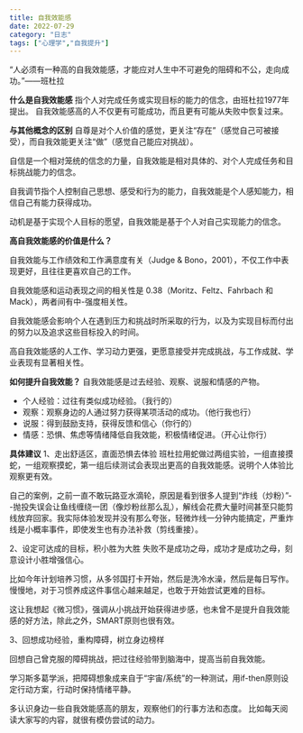 ```yaml
---
title: 自我效能感
date: 2022-07-29
category: "日志"
tags: ["心理学","自我提升"]
---
```

“人必须有一种高的自我效能感，才能应对人生中不可避免的阻碍和不公，走向成功。”——班杜拉

**什么是自我效能感**
指个人对完成任务或实现目标的能力的信念，由班杜拉1977年提出。
自我效能感高的人不仅更有可能成功，而且更有可能从失败中恢复过来。

**与其他概念的区别**
自尊是对个人价值的感觉，更关注“存在”（感觉自己可被接受），而自我效能更关注“做”（感觉自己能应对挑战）。

自信是一个相对笼统的信念的力量，自我效能是相对具体的、对个人完成任务和目标挑战能力的信念。

自我调节指个人控制自己思想、感受和行为的能力，自我效能是个人感知能力，相信自己有能力获得成功。

动机是基于实现个人目标的愿望，自我效能是基于个人对自己实现能力的信念。

**高自我效能感的价值是什么？**

自我效能与工作绩效和工作满意度有关（Judge & Bono，2001），不仅工作中表现更好，且往往更喜欢自己的工作。

自我效能感和运动表现之间的相关性是 0.38（Moritz、Feltz、Fahrbach 和 Mack），两者间有中-强度相关性。

自我效能感会影响个人在遇到压力和挑战时所采取的行为，以及为实现目标而付出的努力以及追求这些目标投入的时间。

高自我效能感的人工作、学习动力更强，更愿意接受并完成挑战，与工作成就、学业表现有显著相关性。

**如何提升自我效能？**
自我效能感是过去经验、观察、说服和情感的产物。
- 个人经验：过往有类似成功经验。（我行的）
- 观察：观察身边的人通过努力获得某项活动的成功。（他行我也行）
- 说服：得到鼓励支持，获得反馈和信心（你行的）
- 情感：恐惧、焦虑等情绪降低自我效能，积极情绪促进。（开心让你行）

**具体建议**
1、走出舒适区，直面恐惧去体验
班杜拉用蛇做过两组实验，一组直接摸蛇，一组观察摸蛇，第一组后续测试会表现出更高的自我效能感。说明个人体验比观察更有效。

自己的案例，之前一直不敢玩路亚水滴轮，原因是看到很多人提到“炸线（炒粉）”--抛投失误会让鱼线缠绕一团（像炒粉丝那么乱），解线会花费大量时间甚至只能剪线放弃回家。我实际体验发现并没有那么夸张，轻微炸线一分钟内能搞定，严重炸线是小概率事件，即使发生也有办法补救（剪线重接）。

2、设定可达成的目标，积小胜为大胜
失败不是成功之母，成功才是成功之母，刻意设计小胜增强信心。

比如今年计划培养习惯，从多邻国打卡开始，然后是洗冷水澡，然后是每日写作。
慢慢地，对于习惯养成这件事信心越来越足，也敢于开始尝试更难的目标。

这让我想起《微习惯》，强调从小挑战开始获得进步感，也未曾不是提升自我效能感的好方法，除此之外，SMART原则也很有效。

3、回想成功经验，重构障碍，树立身边榜样

回想自己曾克服的障碍挑战，把过往经验带到脑海中，提高当前自我效能。

学习斯多葛学派，把障碍想象成来自于“宇宙/系统”的一种测试，用if-then原则设定行动方案，行动时保持情绪平静。

多认识身边一些自我效能感高的朋友，观察他们的行事方法和态度。
比如每天阅读大家写的内容，就很有模仿尝试的动力。


